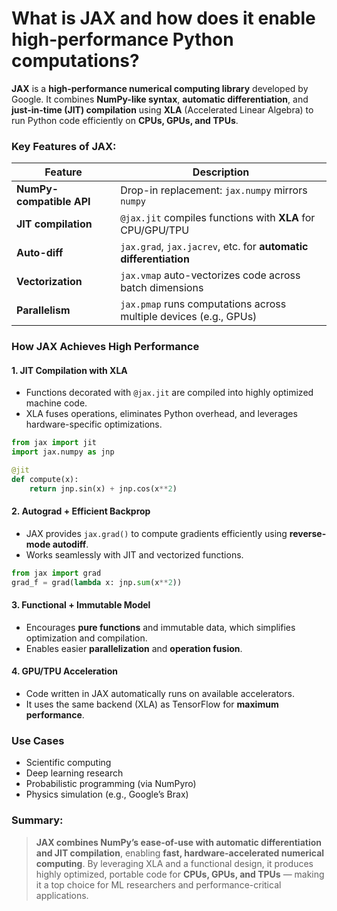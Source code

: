 # What is JAX and how does it enable high-performance Python computations?

**JAX** is a **high-performance numerical computing library** developed by Google. It combines **NumPy-like syntax**, **automatic differentiation**, and **just-in-time (JIT) compilation** using **XLA** (Accelerated Linear Algebra) to run Python code efficiently on **CPUs, GPUs, and TPUs**.

### Key Features of JAX:

| Feature                  | Description                                                       |
| ------------------------ | ----------------------------------------------------------------- |
| **NumPy-compatible API** | Drop-in replacement: `jax.numpy` mirrors `numpy`                  |
| **JIT compilation**      | `@jax.jit` compiles functions with **XLA** for CPU/GPU/TPU        |
| **Auto-diff**            | `jax.grad`, `jax.jacrev`, etc. for **automatic differentiation**  |
| **Vectorization**        | `jax.vmap` auto-vectorizes code across batch dimensions           |
| **Parallelism**          | `jax.pmap` runs computations across multiple devices (e.g., GPUs) |

### How JAX Achieves High Performance

#### 1. **JIT Compilation with XLA**

- Functions decorated with `@jax.jit` are compiled into highly optimized machine code.
- XLA fuses operations, eliminates Python overhead, and leverages hardware-specific optimizations.

```python
from jax import jit
import jax.numpy as jnp

@jit
def compute(x):
    return jnp.sin(x) + jnp.cos(x**2)
```

#### 2. **Autograd + Efficient Backprop**

- JAX provides `jax.grad()` to compute gradients efficiently using **reverse-mode autodiff**.
- Works seamlessly with JIT and vectorized functions.

```python
from jax import grad
grad_f = grad(lambda x: jnp.sum(x**2))
```

#### 3. **Functional + Immutable Model**

- Encourages **pure functions** and immutable data, which simplifies optimization and compilation.
- Enables easier **parallelization** and **operation fusion**.

#### 4. **GPU/TPU Acceleration**

- Code written in JAX automatically runs on available accelerators.
- It uses the same backend (XLA) as TensorFlow for **maximum performance**.

### Use Cases

- Scientific computing
- Deep learning research
- Probabilistic programming (via NumPyro)
- Physics simulation (e.g., Google’s Brax)

### Summary:

> **JAX combines NumPy’s ease-of-use with automatic differentiation and JIT compilation**, enabling **fast, hardware-accelerated numerical computing**. By leveraging XLA and a functional design, it produces highly optimized, portable code for **CPUs, GPUs, and TPUs** — making it a top choice for ML researchers and performance-critical applications.
